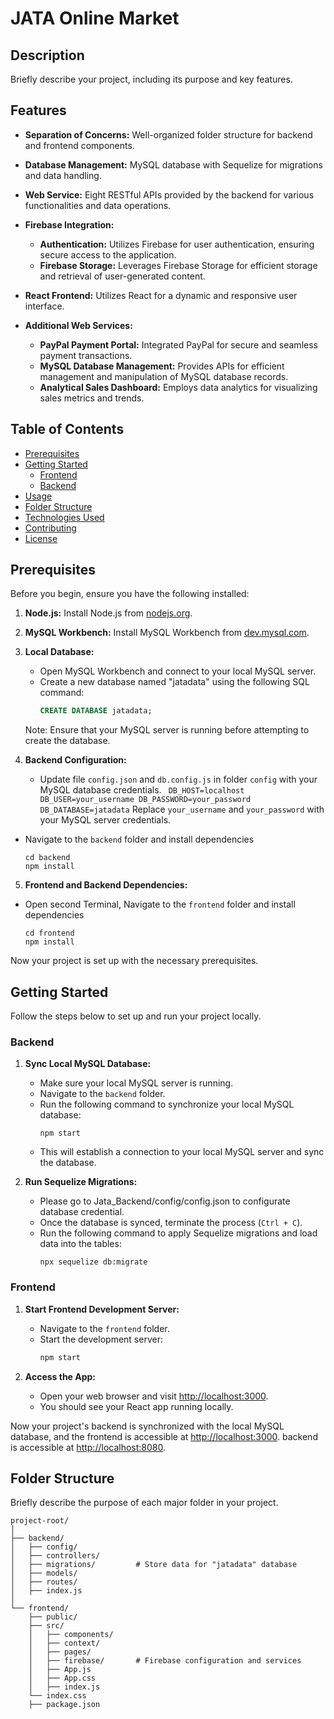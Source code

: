 # JATA Online Market

## Description

Briefly describe your project, including its purpose and key features.

## Features

- **Separation of Concerns:** Well-organized folder structure for backend and frontend components.
- **Database Management:** MySQL database with Sequelize for migrations and data handling.
- **Web Service:** Eight RESTful APIs provided by the backend for various functionalities and data operations.
- **Firebase Integration:**
  - **Authentication:** Utilizes Firebase for user authentication, ensuring secure access to the application.
  - **Firebase Storage:** Leverages Firebase Storage for efficient storage and retrieval of user-generated content.

- **React Frontend:** Utilizes React for a dynamic and responsive user interface.
- **Additional Web Services:**
  - **PayPal Payment Portal:** Integrated PayPal for secure and seamless payment transactions.
  - **MySQL Database Management:** Provides APIs for efficient management and manipulation of MySQL database records.
  - **Analytical Sales Dashboard:** Employs data analytics for visualizing sales metrics and trends.

## Table of Contents

- [Prerequisites](#prerequisites)
- [Getting Started](#getting-started)
  - [Frontend](#frontend)
  - [Backend](#backend)
- [Usage](#usage)
- [Folder Structure](#folder-structure)
- [Technologies Used](#technologies-used)
- [Contributing](#contributing)
- [License](#license)

## Prerequisites

Before you begin, ensure you have the following installed:

1. **Node.js:** Install Node.js from [nodejs.org](https://nodejs.org/).

2. **MySQL Workbench:** Install MySQL Workbench from [dev.mysql.com](https://dev.mysql.com/downloads/workbench/).

3. **Local Database:**
   - Open MySQL Workbench and connect to your local MySQL server.
   - Create a new database named "jatadata" using the following SQL command:
     ```sql
     CREATE DATABASE jatadata;
     ```

   Note: Ensure that your MySQL server is running before attempting to create the database.

4. **Backend Configuration:**
   - Update file `config.json` and `db.config.js` in folder `config` with your MySQL database credentials.
     ` 
     DB_HOST=localhost
     DB_USER=your_username
     DB_PASSWORD=your_password
     DB_DATABASE=jatadata
     `
    Replace `your_username` and `your_password` with your MySQL server credentials.
 - Navigate to the `backend` folder  and install dependencies
 
      ```
     cd backend
     npm install
     ```
5. **Frontend and Backend Dependencies:**
 - Open second Terminal, Navigate to the `frontend` folder  and install dependencies
 
      ```
     cd frontend
     npm install
     ```
Now your project is set up with the necessary prerequisites. 


## Getting Started

Follow the steps below to set up and run your project locally.

### Backend

1. **Sync Local MySQL Database:**
   - Make sure your local MySQL server is running.
   - Navigate to the `backend` folder.
   - Run the following command to synchronize your local MySQL database:
     ```
     npm start
     ```
   - This will establish a connection to your local MySQL server and sync the database.

2. **Run Sequelize Migrations:**
   - Please go to Jata_Backend/config/config.json to configurate database credential.
   - Once the database is synced, terminate the process (`Ctrl + C`).
   - Run the following command to apply Sequelize migrations and load data into the tables:
     ```
     npx sequelize db:migrate
     ```

### Frontend

1. **Start Frontend Development Server:**
   - Navigate to the `frontend` folder.
   - Start the development server:
     ```bash
     npm start
     ```

2. **Access the App:**
   - Open your web browser and visit [http://localhost:3000](http://localhost:3000).
   - You should see your React app running locally.

Now your project's backend is synchronized with the local MySQL database, and the frontend is accessible at [http://localhost:3000](http://localhost:3000). 
backend is accessible at [http://localhost:8080](http://localhost:8080).



## Folder Structure

Briefly describe the purpose of each major folder in your project.

```plaintext
project-root/
│
├── backend/
│   ├── config/
│   ├── controllers/
│   ├── migrations/         # Store data for "jatadata" database
│   ├── models/
│   ├── routes/
│   ├── index.js
│
└── frontend/
    ├── public/
    ├── src/
    │   ├── components/
    │   ├── context/
    │   ├── pages/
    │   ├── firebase/       # Firebase configuration and services
    │   ├── App.js
    │   ├── App.css
    │   ├── index.js
    └── index.css
    ├── package.json
